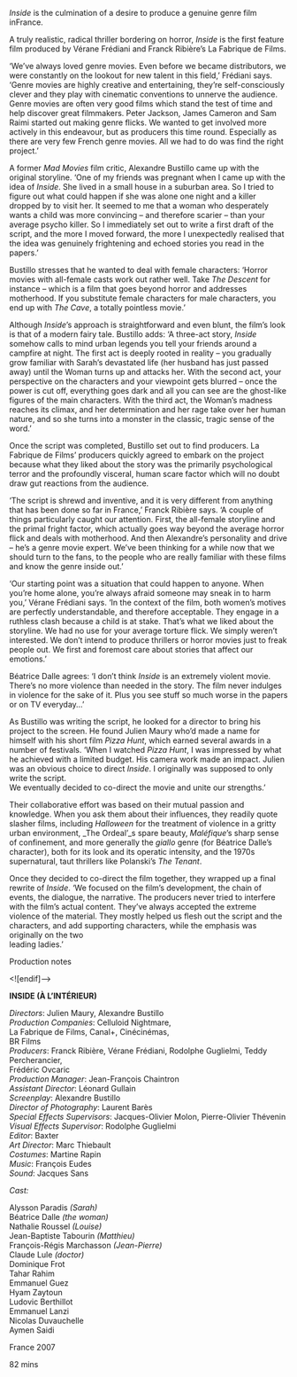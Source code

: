 

_Inside_ is the culmination of a desire to produce a genuine genre film inFrance.

A truly realistic, radical thriller bordering on horror, _Inside_ is the first feature film produced by Vérane Frédiani and Franck Ribière’s La Fabrique de Films.

‘We’ve always loved genre movies. Even before we became distributors, we were constantly on the lookout for new talent in this field,’ Frédiani says. ‘Genre movies are highly creative and entertaining, they’re self-consciously clever and they play with cinematic conventions to unnerve the audience. Genre movies are often very good films which stand the test of time and help discover great filmmakers. Peter Jackson, James Cameron and Sam Raimi started out making genre flicks. We wanted to get involved more actively in this endeavour, but as producers this time round. Especially as there are very few French genre movies. All we had to do was find the right project.’

A former _Mad Movies_ film critic, Alexandre Bustillo came up with the original storyline. ‘One of my friends was pregnant when I came up with the idea of _Inside_. She lived in a small house in a suburban area. So I tried to figure out what could happen if she was alone one night and a killer dropped by to visit her. It seemed to me that a woman who desperately wants a child was more convincing – and therefore scarier – than your average psycho killer. So I immediately set out to write a first draft of the script, and the more I moved forward, the more I unexpectedly realised that the idea was genuinely frightening and echoed stories you read in the papers.’

Bustillo stresses that he wanted to deal with female characters: ‘Horror movies with all-female casts work out rather well. Take _The Descent_ for instance – which is a film that goes beyond horror and addresses motherhood. If you substitute female characters for male characters, you end up with _The Cave_, a totally pointless movie.’

Although _Inside_’s approach is straightforward and even blunt, the film’s look is that of a modern fairy tale. Bustillo adds: ‘A three-act story, _Inside_ somehow calls to mind urban legends you tell your friends around a campfire at night. The first act is deeply rooted in reality – you gradually grow familiar with Sarah’s devastated life (her husband has just passed away) until the Woman turns up and attacks her. With the second act, your perspective on the characters and your viewpoint gets blurred – once the power is cut off, everything goes dark and all you can see are the ghost-like figures of the main characters. With the third act, the Woman’s madness reaches its climax, and her determination and her rage take over her human nature, and so she turns into a monster in the classic, tragic sense of the word.’

Once the script was completed, Bustillo set out to find producers. La Fabrique de Films’ producers quickly agreed to embark on the project because what they liked about the story was the primarily psychological terror and the profoundly visceral, human scare factor which will no doubt draw gut reactions from the audience.

‘The script is shrewd and inventive, and it is very different from anything that has been done so far in France,’ Franck Ribière says. ‘A couple of things particularly caught our attention. First, the all-female storyline and the primal fright factor, which actually goes way beyond the average horror flick and deals with motherhood. And then Alexandre’s personality and drive – he’s a genre movie expert. We’ve been thinking for a while now that we should turn to the fans, to the people who are really familiar with these films and know the genre inside out.’

‘Our starting point was a situation that could happen to anyone. When you’re home alone, you’re always afraid someone may sneak in to harm you,’ Vérane Frédiani says. ‘In the context of the film, both women’s motives are perfectly understandable, and therefore acceptable. They engage in a ruthless clash because a child is at stake. That’s what we liked about the storyline. We had no use for your average torture flick. We simply weren’t interested. We don’t intend to produce thrillers or horror movies just to freak people out. We first and foremost care about stories that affect our emotions.’

Béatrice Dalle agrees: ‘I don’t think _Inside_ is an extremely violent movie. There’s no more violence than needed in the story. The film never indulges in violence for the sake of it. Plus you see stuff so much worse in the papers or on TV everyday…’

As Bustillo was writing the script, he looked for a director to bring his project to the screen. He found Julien Maury who’d made a name for himself with his short film _Pizza Hunt_, which earned several awards in a number of festivals. ‘When I watched _Pizza Hunt_, I was impressed by what he achieved with a limited budget. His camera work made an impact. Julien was an obvious choice to direct _Inside_. I originally was supposed to only write the script.  
We eventually decided to co-direct the movie and unite our strengths.’

Their collaborative effort was based on their mutual passion and knowledge. When you ask them about their influences, they readily quote slasher films, including _Halloween_ for the treatment of violence in a gritty urban environment, _The Ordeal’_s spare beauty, _Maléfique_’s sharp sense of confinement, and more generally the _giallo_ genre (for Béatrice Dalle’s character), both for its look and its operatic intensity, and the 1970s supernatural, taut thrillers like Polanski’s _The Tenant_.

Once they decided to co-direct the film together, they wrapped up a final rewrite of _Inside_. ‘We focused on the film’s development, the chain of events, the dialogue, the narrative. The producers never tried to interfere with the film’s actual content. They’ve always accepted the extreme violence of the material. They mostly helped us flesh out the script and the characters, and add supporting characters, while the emphasis was originally on the two  
leading ladies.’

Production notes

<![endif]-->

**INSIDE (À L’INTÉRIEUR)**

_Directors_: Julien Maury, Alexandre Bustillo  
_Production Companies_: Celluloid Nightmare,  
La Fabrique de Films, Canal+, Cinécinémas,  
BR Films  
_Producers_: Franck Ribière, Vérane Frédiani, Rodolphe Guglielmi, Teddy Percherancier,  
Frédéric Ovcaric  
_Production Manager_: Jean-François Chaintron  
_Assistant Director_: Léonard Gullain  
_Screenplay_: Alexandre Bustillo  
_Director of Photography_: Laurent Barès  
_Special Effects Supervisors_: Jacques-Olivier Molon, Pierre-Olivier Thévenin  
_Visual Effects Supervisor_: Rodolphe Guglielmi  
_Editor_: Baxter  
_Art Director_: Marc Thiebault  
_Costumes_: Martine Rapin  
_Music_: François Eudes  
_Sound_: Jacques Sans

_Cast:_

Alysson Paradis _(Sarah)_  
Béatrice Dalle _(the woman)_  
Nathalie Roussel _(Louise)_  
Jean-Baptiste Tabourin _(Matthieu)_  
François-Régis Marchasson _(Jean-Pierre)_  
Claude Lule _(doctor)_  
Dominique Frot  
Tahar Rahim  
Emmanuel Guez  
Hyam Zaytoun  
Ludovic Berthillot  
Emmanuel Lanzi  
Nicolas Duvauchelle  
Aymen Saidi

France 2007

82 mins
<!--stackedit_data:
eyJoaXN0b3J5IjpbMTA1NDIxNzEyNl19
-->